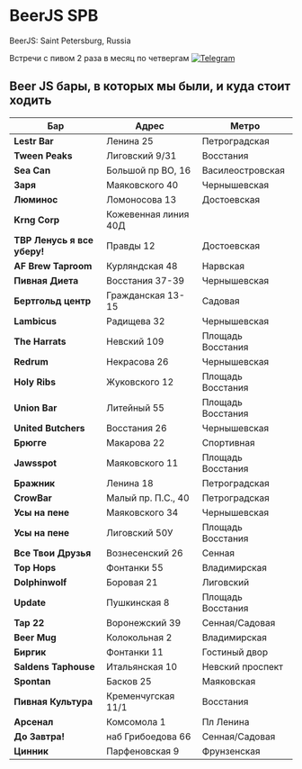 # BeerJS SPB

BeerJS: Saint Petersburg, Russia

Встречи с пивом 2 раза в месяц по четвергам
[![Telegram](https://img.shields.io/badge/telegram-join%20chat-blue.svg?style=flat)](https://t.me/beerjs_spb)


## Beer JS бары, в которых мы были, и куда стоит ходить

| Бар                         | Адрес                | Метро             |
| --------------------------- | -------------------- | ----------------- |
| **Lestr Bar**               | Ленина 25            | Петроградская     |
| **Tween Peaks**             | Лиговский 9/31       | Восстания         |
| **Sea Can**                 | Большой пр ВО, 16    | Василеостровская  |
| **Заря**                    | Маяковского 40       | Чернышевская      |
| **Люминос**                 | Ломоносова 13        | Достоевская       |
| **Krng Corp**               | Кожевенная линия 40Д |                   |
| **TBP Ленусь я все уберу!** | Правды 12            | Достоевская       |
| **AF Brew Taproom**         | Курляндская 48       | Нарвская          |
| **Пивная Диета**            | Восстания 37-39      | Чернышевская      |
| **Бертгольд центр**         | Гражданская 13-15    | Садовая           |
| **Lambicus**                | Радищева 32          | Чернышевская      |
| **The Harrats**             | Невский 109          | Площадь Восстания |
| **Redrum**                  | Некрасова 26         | Чернышевская      |
| **Holy Ribs**               | Жуковского 12        | Площадь Восстания |
| **Union Bar**               | Литейный 55          | Площадь Восстания |
| **United Butchers**         | Восстания 26         | Чернышевская      |
| **Брюгге**                  | Макарова 22          | Спортивная        |
| **Jawsspot**                | Маяковского 11       | Площадь Восстания |
| **Бражник**                 | Ленина 18            | Петроградская     |
| **CrowBar**                 | Малый пр. П.С., 40   | Петроградская     |
| **Усы на пене**             | Маяковского 34       | Чернышевская      |
| **Усы на пене**             | Лиговский 50У        | Площадь Восстания |
| **Все Твои Друзья**         | Вознесенский 26      | Сенная            |
| **Top Hops**                | Фонтанки 55          | Владимирская      |
| **Dolphinwolf**             | Боровая 21           | Лиговский         |
| **Update**                  | Пушкинская 8         | Площадь Восстания |
| **Tap 22**                  | Воронежский 39       | Сенная/Садовая    |
| **Beer Mug**                | Колокольная 2        | Владимирская      |
| **Биргик**                  | Фонтанки 11          | Гостиный двор     |
| **Saldens Taphouse**        | Итальянская 10       | Невский проспект  |
| **Spontan**                 | Басков 25            | Маяковская        |
| **Пивная Культура**         | Кременчугская 11/1   | Восстания         |
| **Арсенал**                 | Комсомола 1          | Пл Ленина         |
| **До Завтра!**              | наб Грибоедова 66    | Сенная/Садовая    |
| **Цинник**                  | Парфеновская 9       | Фрунзенская       |
